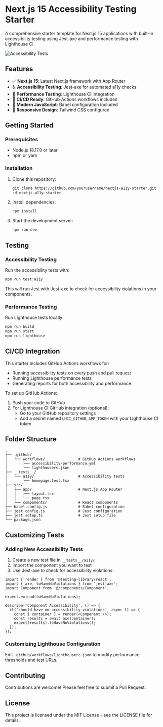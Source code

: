 # Next.js 15 Accessibility Testing Starter

A comprehensive starter template for Next.js 15 applications with built-in accessibility testing using Jest-axe and performance testing with Lighthouse CI.

![Accessibility Tests](https://github.com/SkySavona/nextjs-a11y-lighthouse-starter/actions/workflows/accessibility-performance.yml/badge.svg)

## Features

- ✅ **Next.js 15**: Latest Next.js framework with App Router
- ♿ **Accessibility Testing**: Jest-axe for automated a11y checks
- 🚀 **Performance Testing**: Lighthouse CI integration
- 🔄 **CI/CD Ready**: GitHub Actions workflows included
- 🔧 **Modern JavaScript**: Babel configuration included
- 📱 **Responsive Design**: Tailwind CSS configured

## Getting Started

### Prerequisites

- Node.js 18.17.0 or later
- npm or yarn

### Installation

1. Clone this repository:
   ```bash
   git clone https://github.com/yourusername/nextjs-a11y-starter.git
   cd nextjs-a11y-starter
   ```

2. Install dependencies:
   ```bash
   npm install
   ```

3. Start the development server:
   ```bash
   npm run dev
   ```

## Testing

### Accessibility Testing

Run the accessibility tests with:

```bash
npm run test:a11y
```

This will run Jest with Jest-axe to check for accessibility violations in your components.

### Performance Testing

Run Lighthouse tests locally:

```bash
npm run build
npm run start
npm run lighthouse
```

## CI/CD Integration

This starter includes GitHub Actions workflows for:

- Running accessibility tests on every push and pull request
- Running Lighthouse performance tests
- Generating reports for both accessibility and performance

To set up GitHub Actions:

1. Push your code to GitHub
2. For Lighthouse CI GitHub integration (optional):
   - Go to your GitHub repository settings
   - Add a secret named `LHCI_GITHUB_APP_TOKEN` with your Lighthouse CI token

## Folder Structure

```
.
├── .github/
│   └── workflows/               # GitHub Actions workflows
│       ├── accessibility-performance.yml
│       └── lighthouserc.json
├── __tests__/
│   └── a11y/                    # Accessibility tests
│       └── homepage.test.tsx
├── src/
│   ├── app/                     # Next.js App Router
│   │   ├── layout.tsx
│   │   └── page.tsx
│   └── components/              # React components
├── babel.config.js              # Babel configuration
├── jest.config.js               # Jest configuration
├── jest.setup.ts                # Jest setup file
└── package.json
```

## Customizing Tests

### Adding New Accessibility Tests

1. Create a new test file in `__tests__/a11y/`
2. Import the component you want to test
3. Use Jest-axe to check for accessibility violations:

```tsx
import { render } from '@testing-library/react';
import { axe, toHaveNoViolations } from 'jest-axe';
import Component from '@/components/Component';

expect.extend(toHaveNoViolations);

describe('Component Accessibility', () => {
  it('should have no accessibility violations', async () => {
    const { container } = render(<Component />);
    const results = await axe(container);
    expect(results).toHaveNoViolations();
  });
});
```

### Customizing Lighthouse Configuration

Edit `.github/workflows/lighthouserc.json` to modify performance thresholds and test URLs.

## Contributing

Contributions are welcome! Please feel free to submit a Pull Request.

## License

This project is licensed under the MIT License - see the LICENSE file for details.